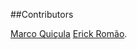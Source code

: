 
##Contributors <br>

[Marco Quiçula](https://github.com/marco-quicula)
[Erick Romão](https://github.com/erickromao).
